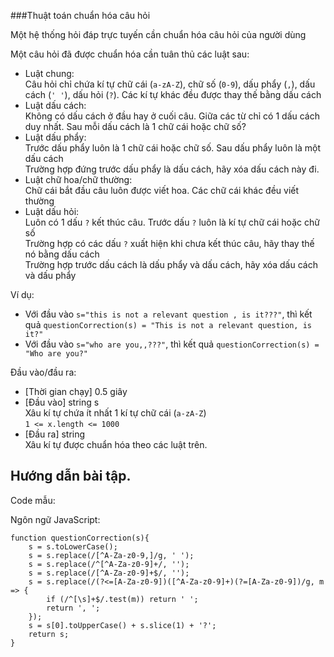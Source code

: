 ###Thuật toán chuẩn hóa câu hỏi

Một hệ thống hỏi đáp trực tuyến cần chuẩn hóa câu hỏi của người dùng

Một câu hỏi đã được chuẩn hóa cần tuân thủ các luật sau:

-   Luật chung:\
    Câu hỏi chỉ chứa kí tự chữ cái (`a-zA-Z`), chữ số (`0-9`), dấu phẩy (`,`), dấu cách (`' '`), dấu hỏi (`?`). Các kí tự khác đều được thay thế bằng dấu cách
-   Luật dấu cách:\
    Không có dấu cách ở đầu hay ở cuối câu. Giữa các từ chỉ có 1 dấu cách duy nhất. Sau mỗi dấu cách là 1 chữ cái hoặc chữ số?
-   Luật dấu phẩy:\
    Trước dấu phẩy luôn là 1 chữ cái hoặc chữ số. Sau dấu phẩy luôn là một dấu cách\
    Trường hợp đứng trước dấu phẩy là dấu cách, hãy xóa dấu cách này đi.
-   Luật chữ hoa/chữ thường:\
    Chữ cái bắt đầu câu luôn được viết hoa. Các chữ cái khác đều viết thường
-   Luật dấu hỏi:\
    Luôn có 1 dấu `?` kết thúc câu. Trước dấu `?` luôn là kí tự chữ cái hoặc chữ số\
    Trường hợp có các dấu `?` xuất hiện khi chưa kết thúc câu, hãy thay thế nó bằng dấu cách\
    Trường hợp trước dấu cách là dấu phẩy và dấu cách, hãy xóa dấu cách và dấu phẩy

Ví dụ:

-   Với đầu vào `s="this is not a relevant question , is it???"`, thì kết quả `questionCorrection(s) = "This is not a relevant question, is it?"`
-   Với đầu vào `s="who are you,,???"`, thì kết quả `questionCorrection(s) = "Who are you?"`

Đầu vào/đầu ra:

-   [Thời gian chạy] 0.5 giây
-   [Đầu vào] string s\
    Xâu kí tự chứa ít nhất 1 kí tự chữ cái (`a-zA-Z`)\
    `1 <= x.length <= 1000`
-   [Đầu ra] string\
    Xâu kí tự được chuẩn hóa theo các luật trên.

Hướng dẫn bài tập.
------------------

Code mẫu:

Ngôn ngữ JavaScript:

```
function questionCorrection(s){
    s = s.toLowerCase();
    s = s.replace(/[^A-Za-z0-9,]/g, ' ');
    s = s.replace(/^[^A-Za-z0-9]+/, '');
    s = s.replace(/[^A-Za-z0-9]+$/, '');
    s = s.replace(/(?<=[A-Za-z0-9])([^A-Za-z0-9]+)(?=[A-Za-z0-9])/g, m => {
        if (/^[\s]+$/.test(m)) return ' ';
        return ', ';
    });
    s = s[0].toUpperCase() + s.slice(1) + '?';
    return s;
}
```